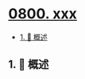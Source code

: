 # [0800. xxx](https://github.com/Tdahuyou/TNotes.leetcode/tree/main/notes/0800.%20xxx)

<!-- region:toc -->

- [1. 📝 概述](#1--概述)

<!-- endregion:toc -->

## 1. 📝 概述
